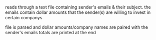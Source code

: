 reads through a text file containing sender's emails & their subject. 
the emails contain dollar amounts that the sender(s) are willing to invest in certain companys

file is parsed and dollar amounts/company names are paired with the sender's emails
totals are printed at the end
